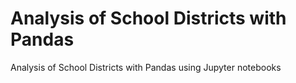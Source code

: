 # Analysis of School Districts with Pandas
 Analysis of School Districts with Pandas using Jupyter notebooks
